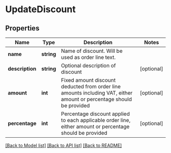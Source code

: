 # UpdateDiscount

## Properties
Name | Type | Description | Notes
------------ | ------------- | ------------- | -------------
**name** | **string** | Name of discount. Will be used as order line text. | 
**description** | **string** | Optional description of discount | [optional] 
**amount** | **int** | Fixed amount discount deducted from order line amounts including VAT, either amount or percentage should be provided | [optional] 
**percentage** | **int** | Percentage discount applied to each applicable order line, either amount or percentage should be provided | [optional] 

[[Back to Model list]](../../README.md#documentation-for-models) [[Back to API list]](../../README.md#documentation-for-api-endpoints) [[Back to README]](../../README.md)


